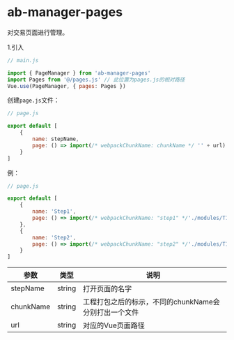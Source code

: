 # ab-manager-pages

对交易页面进行管理。

1.引入

```js
// main.js

import { PageManager } from 'ab-manager-pages'
import Pages from '@/pages.js' // 此位置为pages.js的相对路径
Vue.use(PageManager, { pages: Pages })
```

创建`page.js`文件：

```js
// page.js

export default [
    {
        name: stepName,
        page: () => import(/* webpackChunkName: chunkName */ '' + url)
    }
]
```

例：
```js
// page.js

export default [
    {
        name: 'Step1',
        page: () => import(/* webpackChunkName: "step1" */'./modules/T10001/Step1')
    },
    {
        name: 'Step2',
        page: () => import(/* webpackChunkName: "step2" */'./modules/T10001/Step2')
    }
]
```

| 参数     | 类型 | 说明 |
| -------- | --- | --- |
| stepName | string | 打开页面的名字 |
| chunkName | string | 工程打包之后的标示，不同的chunkName会分别打出一个文件 |
| url | string | 对应的Vue页面路径 |